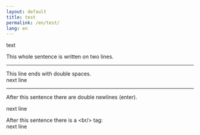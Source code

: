 ```yaml
---
layout: default
title: test
permalink: /en/test/
lang: en
---
```


test

This whole sentence is
written on two lines. 

---

This line ends with double spaces.  
next line

---

After this sentence there are double newlines (enter).

next line


After this sentence there is a &lt;br/&gt; tag:
<br/>
next line
